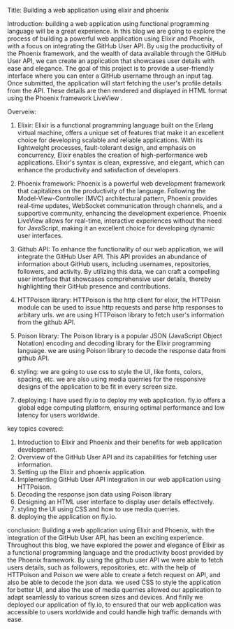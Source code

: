 Title: 
Building a web application using elixir and phoenix

Introduction:
building a web application using functional programming language will be a great experience. In this blog we are going to explore the process of building a powerful web application using Elixir and Phoenix, with a focus on integrating the GitHub User API. By usig the productivity of the Phoenix framework, and the wealth of data available through the GitHub User API, we can create an application that showcases user details with ease and elegance. The  goal of this project is to provide a user-friendly interface where you can enter a GitHub username through an input tag. Once submitted, the application will start fetching the user's profile details from the API. These details are then rendered and displayed in HTML format using the Phoenix framework LiveView .


Overveiw:
1. Elixir: Elixir is a functional programming language built on the Erlang virtual machine, offers a unique set of features that make it an excellent choice for developing scalable and reliable applications. With its lightweight processes, fault-tolerant design, and emphasis on concurrency, Elixir enables the creation of high-performance web applications. Elixir's syntax is clean, expressive, and elegant, which can enhance the productivity and satisfaction of developers.

2. Phoenix framework: Phoenix is a powerful web development framework that capitalizes on the productivity of the language. Following the Model-View-Controller (MVC) architectural pattern, Phoenix provides real-time updates, WebSocket communication through channels, and a supportive community, enhancing the development experience. Phoenix LiveView allows for real-time, interactive experiences without the need for JavaScript, making it an excellent choice for developing dynamic user interfaces.

3. Github API: To enhance the functionality of our web application, we will integrate the GitHub User API. This API provides an abundance of information about GitHub users, including usernames, repositories, followers, and activity. By utilizing this data, we can craft a compelling user interface that showcases comprehensive user details, thereby highlighting their GitHub presence and contributions.

4. HTTPoison library: HTTPoison is the http client for elixir, the HTTPoisn module can be used to issue http requests and parse http responses to arbitary urls. we are using HTTPoison library to fetch user's information from the github API.

5. Poison library: The Poison library is a popular JSON (JavaScript Object Notation) encoding and decoding library for the Elixir programming language. we are using Poison library to decode the response data from github API.

6. styling: we are going to use css to style the UI, like fonts, colors, spacing, etc. we are also using media querries for the responsive designs of the application to be fit in every screen size.

7. deploying: I have used fly.io to deploy my web application. fly.io offers a global edge computing platform, ensuring optimal performance and low latency for users worldwide.


key topics covered:
1. Introduction to Elixir and Phoenix and their benefits for web application development.
2. Overview of the GitHub User API and its capabilities for fetching user information.
3. Setting up the Elixir and phoenix application.
4. Implementing GitHub User API integration in our web application using HTTPoison.
5. Decoding the response json data using Poison library
6. Designing an HTML user interface to display user details effectively.
7. styling the UI using CSS and how to use media querries.
8. deploying the application on fly.io.


conclusion:
Building a web application using Elixir and Phoenix, with the integration of the GitHub User API, has been an exciting experience. Throughout this blog, we have explored the power and elegance of Elixir as a functional programming language and the productivity boost provided by the Phoenix framework. By using the github user API we were able to fetch users details, such as followers, repositories, etc. with the help of HTTPoison and Poison we were able to create a fetch request on API, and also be able to decode the json data. we used CSS to style the application for better UI, and also the use of media querries allowed our application to adapt seamlessly to various screen sizes and devices. And finlly we deployed our application of fly.io, to ensured that our web application was accessible to users worldwide and could handle high traffic demands with ease.
